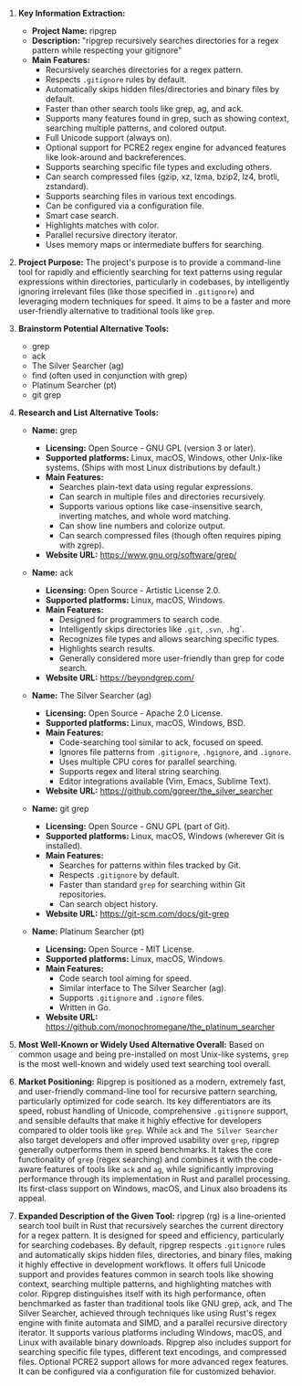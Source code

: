 1.  **Key Information Extraction:**
    *   **Project Name:** ripgrep
    *   **Description:** "ripgrep recursively searches directories for a regex pattern while respecting your gitignore"
    *   **Main Features:**
        *   Recursively searches directories for a regex pattern.
        *   Respects `.gitignore` rules by default.
        *   Automatically skips hidden files/directories and binary files by default.
        *   Faster than other search tools like grep, ag, and ack.
        *   Supports many features found in grep, such as showing context, searching multiple patterns, and colored output.
        *   Full Unicode support (always on).
        *   Optional support for PCRE2 regex engine for advanced features like look-around and backreferences.
        *   Supports searching specific file types and excluding others.
        *   Can search compressed files (gzip, xz, lzma, bzip2, lz4, brotli, zstandard).
        *   Supports searching files in various text encodings.
        *   Can be configured via a configuration file.
        *   Smart case search.
        *   Highlights matches with color.
        *   Parallel recursive directory iterator.
        *   Uses memory maps or intermediate buffers for searching.

2.  **Project Purpose:**
    The project's purpose is to provide a command-line tool for rapidly and efficiently searching for text patterns using regular expressions within directories, particularly in codebases, by intelligently ignoring irrelevant files (like those specified in `.gitignore`) and leveraging modern techniques for speed. It aims to be a faster and more user-friendly alternative to traditional tools like `grep`.

3.  **Brainstorm Potential Alternative Tools:**
    *   grep
    *   ack
    *   The Silver Searcher (ag)
    *   find (often used in conjunction with grep)
    *   Platinum Searcher (pt)
    *   git grep

4.  **Research and List Alternative Tools:**

    *   **Name:** grep
        *   **Licensing:** Open Source - GNU GPL (version 3 or later).
        *   **Supported platforms:** Linux, macOS, Windows, other Unix-like systems. (Ships with most Linux distributions by default.)
        *   **Main Features:**
            *   Searches plain-text data using regular expressions.
            *   Can search in multiple files and directories recursively.
            *   Supports various options like case-insensitive search, inverting matches, and whole word matching.
            *   Can show line numbers and colorize output.
            *   Can search compressed files (though often requires piping with zgrep).
        *   **Website URL:** https://www.gnu.org/software/grep/

    *   **Name:** ack
        *   **Licensing:** Open Source - Artistic License 2.0.
        *   **Supported platforms:** Linux, macOS, Windows.
        *   **Main Features:**
            *   Designed for programmers to search code.
            *   Intelligently skips directories like `.git`, `.svn`, `.`hg`.
            *   Recognizes file types and allows searching specific types.
            *   Highlights search results.
            *   Generally considered more user-friendly than grep for code search.
        *   **Website URL:** https://beyondgrep.com/

    *   **Name:** The Silver Searcher (ag)
        *   **Licensing:** Open Source - Apache 2.0 License.
        *   **Supported platforms:** Linux, macOS, Windows, BSD.
        *   **Main Features:**
            *   Code-searching tool similar to ack, focused on speed.
            *   Ignores file patterns from `.gitignore`, `.hgignore`, and `.ignore`.
            *   Uses multiple CPU cores for parallel searching.
            *   Supports regex and literal string searching.
            *   Editor integrations available (Vim, Emacs, Sublime Text).
        *   **Website URL:** https://github.com/ggreer/the_silver_searcher

    *   **Name:** git grep
        *   **Licensing:** Open Source - GNU GPL (part of Git).
        *   **Supported platforms:** Linux, macOS, Windows (wherever Git is installed).
        *   **Main Features:**
            *   Searches for patterns within files tracked by Git.
            *   Respects `.gitignore` by default.
            *   Faster than standard `grep` for searching within Git repositories.
            *   Can search object history.
        *   **Website URL:** https://git-scm.com/docs/git-grep

    *   **Name:** Platinum Searcher (pt)
        *   **Licensing:** Open Source - MIT License.
        *   **Supported platforms:** Linux, macOS, Windows.
        *   **Main Features:**
            *   Code search tool aiming for speed.
            *   Similar interface to The Silver Searcher (ag).
            *   Supports `.gitignore` and `.ignore` files.
            *   Written in Go.
        *   **Website URL:** https://github.com/monochromegane/the_platinum_searcher

5.  **Most Well-Known or Widely Used Alternative Overall:**
    Based on common usage and being pre-installed on most Unix-like systems, `grep` is the most well-known and widely used text searching tool overall.

6.  **Market Positioning:**
    Ripgrep is positioned as a modern, extremely fast, and user-friendly command-line tool for recursive pattern searching, particularly optimized for code search. Its key differentiators are its speed, robust handling of Unicode, comprehensive `.gitignore` support, and sensible defaults that make it highly effective for developers compared to older tools like `grep`. While `ack` and `The Silver Searcher` also target developers and offer improved usability over `grep`, ripgrep generally outperforms them in speed benchmarks. It takes the core functionality of `grep` (regex searching) and combines it with the code-aware features of tools like `ack` and `ag`, while significantly improving performance through its implementation in Rust and parallel processing. Its first-class support on Windows, macOS, and Linux also broadens its appeal.

7.  **Expanded Description of the Given Tool:**
    ripgrep (rg) is a line-oriented search tool built in Rust that recursively searches the current directory for a regex pattern. It is designed for speed and efficiency, particularly for searching codebases. By default, ripgrep respects `.gitignore` rules and automatically skips hidden files, directories, and binary files, making it highly effective in development workflows. It offers full Unicode support and provides features common in search tools like showing context, searching multiple patterns, and highlighting matches with color. Ripgrep distinguishes itself with its high performance, often benchmarked as faster than traditional tools like GNU grep, ack, and The Silver Searcher, achieved through techniques like using Rust's regex engine with finite automata and SIMD, and a parallel recursive directory iterator. It supports various platforms including Windows, macOS, and Linux with available binary downloads. Ripgrep also includes support for searching specific file types, different text encodings, and compressed files. Optional PCRE2 support allows for more advanced regex features. It can be configured via a configuration file for customized behavior.